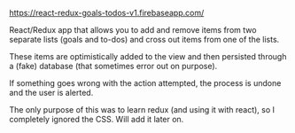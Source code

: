 https://react-redux-goals-todos-v1.firebaseapp.com/

React/Redux app that allows you to add and remove items from two separate lists (goals and to-dos) and cross out items from one of the lists.

These items are optimistically added to the view and then persisted through a (fake) database (that sometimes error out on purpose).

If something goes wrong with the action attempted, the process is undone and the user is alerted.


The only purpose of this was to learn redux (and using it with react), so I completely ignored the CSS. Will add it later on. 
